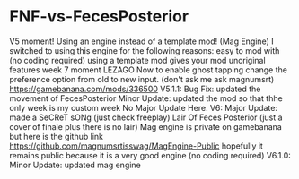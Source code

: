 # FNF-vs-FecesPosterior
V5 moment! Using an engine instead of a template mod! (Mag Engine)
I switched to using this engine for the following reasons:
  easy to mod with (no coding required)
  using a template mod gives your mod unoriginal features
  week 7 moment LEZAGO
Now to enable ghost tapping change the preference option from old to new input. (don't ask me ask magnumsrt)
https://gamebanana.com/mods/336500
V5.1.1:
  Bug Fix:
    updated the movement of FecesPosterior
  Minor Update:
    updated the mod so that thhe only week is my custom week
  No Major Update Here.
V6:
  Major Update:
    made a SeCReT sONg (just check freeplay) Lair Of Feces Posterior (just a cover of finale plus there is no lair)
Mag engine is private on gamebanana but here is the github link https://github.com/magnumsrtisswag/MagEngine-Public
hopefully it remains public because it is a very good engine (no coding required)
V6.1.0:
  Minor Update:
    updated mag engine
